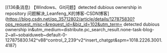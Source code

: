 [(136条消息) 【Windows、Git问题】detected dubious ownership in repository 问题解决_Leanfeng_K的博客-CSDN博客](https://blog.csdn.net/qq_35712802/article/details/127875830?ops_request_misc=&request_id=&biz_id=102&utm_term= detected dubious ownership in&utm_medium=distribute.pc_search_result.none-task-blog-2~all~sobaiduweb~default-0-127875830.142^v88^control_2,239^v2^insert_chatgpt&spm=1018.2226.3001.4187)